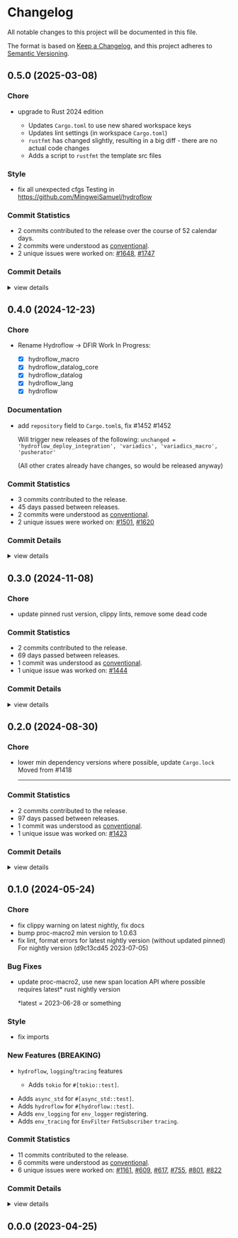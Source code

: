 # Changelog

All notable changes to this project will be documented in this file.

The format is based on [Keep a Changelog](https://keepachangelog.com/en/1.0.0/),
and this project adheres to [Semantic Versioning](https://semver.org/spec/v2.0.0.html).

## 0.5.0 (2025-03-08)

### Chore

 - <csr-id-49a387d4a21f0763df8ec94de73fb953c9cd333a/> upgrade to Rust 2024 edition
   - Updates `Cargo.toml` to use new shared workspace keys
   - Updates lint settings (in workspace `Cargo.toml`)
   - `rustfmt` has changed slightly, resulting in a big diff - there are no
   actual code changes
   - Adds a script to `rustfmt` the template src files

### Style

 - <csr-id-8b3b60812d9f561cb7f59120993fbf2e23191e2b/> fix all unexpected cfgs
   Testing in https://github.com/MingweiSamuel/hydroflow

### Commit Statistics

<csr-read-only-do-not-edit/>

 - 2 commits contributed to the release over the course of 52 calendar days.
 - 2 commits were understood as [conventional](https://www.conventionalcommits.org).
 - 2 unique issues were worked on: [#1648](https://github.com/hydro-project/hydro/issues/1648), [#1747](https://github.com/hydro-project/hydro/issues/1747)

### Commit Details

<csr-read-only-do-not-edit/>

<details><summary>view details</summary>

 * **[#1648](https://github.com/hydro-project/hydro/issues/1648)**
    - Fix all unexpected cfgs ([`8b3b608`](https://github.com/hydro-project/hydro/commit/8b3b60812d9f561cb7f59120993fbf2e23191e2b))
 * **[#1747](https://github.com/hydro-project/hydro/issues/1747)**
    - Upgrade to Rust 2024 edition ([`49a387d`](https://github.com/hydro-project/hydro/commit/49a387d4a21f0763df8ec94de73fb953c9cd333a))
</details>

## 0.4.0 (2024-12-23)

<csr-id-3291c07b37c9f9031837a2a32953e8f8854ec298/>

### Chore

 - <csr-id-3291c07b37c9f9031837a2a32953e8f8854ec298/> Rename Hydroflow -> DFIR
   Work In Progress:
   - [x] hydroflow_macro
   - [x] hydroflow_datalog_core
   - [x] hydroflow_datalog
   - [x] hydroflow_lang
   - [x] hydroflow

### Documentation

 - <csr-id-28cd220c68e3660d9ebade113949a2346720cd04/> add `repository` field to `Cargo.toml`s, fix #1452
   #1452 
   
   Will trigger new releases of the following:
   `unchanged = 'hydroflow_deploy_integration', 'variadics',
   'variadics_macro', 'pusherator'`
   
   (All other crates already have changes, so would be released anyway)

### Commit Statistics

<csr-read-only-do-not-edit/>

 - 3 commits contributed to the release.
 - 45 days passed between releases.
 - 2 commits were understood as [conventional](https://www.conventionalcommits.org).
 - 2 unique issues were worked on: [#1501](https://github.com/hydro-project/hydro/issues/1501), [#1620](https://github.com/hydro-project/hydro/issues/1620)

### Commit Details

<csr-read-only-do-not-edit/>

<details><summary>view details</summary>

 * **[#1501](https://github.com/hydro-project/hydro/issues/1501)**
    - Add `repository` field to `Cargo.toml`s, fix #1452 ([`28cd220`](https://github.com/hydro-project/hydro/commit/28cd220c68e3660d9ebade113949a2346720cd04))
 * **[#1620](https://github.com/hydro-project/hydro/issues/1620)**
    - Rename Hydroflow -> DFIR ([`3291c07`](https://github.com/hydro-project/hydro/commit/3291c07b37c9f9031837a2a32953e8f8854ec298))
 * **Uncategorized**
    - Release dfir_lang v0.11.0, dfir_datalog_core v0.11.0, dfir_datalog v0.11.0, dfir_macro v0.11.0, hydroflow_deploy_integration v0.11.0, lattices_macro v0.5.8, variadics v0.0.8, variadics_macro v0.5.6, lattices v0.5.9, multiplatform_test v0.4.0, pusherator v0.0.10, dfir_rs v0.11.0, hydro_deploy v0.11.0, stageleft_macro v0.5.0, stageleft v0.6.0, stageleft_tool v0.5.0, hydro_lang v0.11.0, hydro_std v0.11.0, hydro_cli v0.11.0, safety bump 6 crates ([`9a7e486`](https://github.com/hydro-project/hydro/commit/9a7e48693fce0face0f8ad16349258cdbe26395f))
</details>

## 0.3.0 (2024-11-08)

<csr-id-d5677604e93c07a5392f4229af94a0b736eca382/>

### Chore

 - <csr-id-d5677604e93c07a5392f4229af94a0b736eca382/> update pinned rust version, clippy lints, remove some dead code

### Commit Statistics

<csr-read-only-do-not-edit/>

 - 2 commits contributed to the release.
 - 69 days passed between releases.
 - 1 commit was understood as [conventional](https://www.conventionalcommits.org).
 - 1 unique issue was worked on: [#1444](https://github.com/hydro-project/hydro/issues/1444)

### Commit Details

<csr-read-only-do-not-edit/>

<details><summary>view details</summary>

 * **[#1444](https://github.com/hydro-project/hydro/issues/1444)**
    - Update pinned rust version, clippy lints, remove some dead code ([`d567760`](https://github.com/hydro-project/hydro/commit/d5677604e93c07a5392f4229af94a0b736eca382))
 * **Uncategorized**
    - Release hydroflow_lang v0.10.0, hydroflow_datalog_core v0.10.0, hydroflow_datalog v0.10.0, hydroflow_deploy_integration v0.10.0, hydroflow_macro v0.10.0, lattices_macro v0.5.7, variadics v0.0.7, variadics_macro v0.5.5, lattices v0.5.8, multiplatform_test v0.3.0, pusherator v0.0.9, hydroflow v0.10.0, hydro_deploy v0.10.0, stageleft_macro v0.4.0, stageleft v0.5.0, stageleft_tool v0.4.0, hydroflow_plus v0.10.0, hydro_cli v0.10.0, safety bump 8 crates ([`dcd48fc`](https://github.com/hydro-project/hydro/commit/dcd48fc7ee805898d9b5ef0d082870e30615e95b))
</details>

## 0.2.0 (2024-08-30)

<csr-id-11af32828bab6e4a4264d2635ff71a12bb0bb778/>

### Chore

 - <csr-id-11af32828bab6e4a4264d2635ff71a12bb0bb778/> lower min dependency versions where possible, update `Cargo.lock`
   Moved from #1418
   
   ---------

### Commit Statistics

<csr-read-only-do-not-edit/>

 - 2 commits contributed to the release.
 - 97 days passed between releases.
 - 1 commit was understood as [conventional](https://www.conventionalcommits.org).
 - 1 unique issue was worked on: [#1423](https://github.com/hydro-project/hydro/issues/1423)

### Commit Details

<csr-read-only-do-not-edit/>

<details><summary>view details</summary>

 * **[#1423](https://github.com/hydro-project/hydro/issues/1423)**
    - Lower min dependency versions where possible, update `Cargo.lock` ([`11af328`](https://github.com/hydro-project/hydro/commit/11af32828bab6e4a4264d2635ff71a12bb0bb778))
 * **Uncategorized**
    - Release hydroflow_lang v0.9.0, hydroflow_datalog_core v0.9.0, hydroflow_datalog v0.9.0, hydroflow_deploy_integration v0.9.0, hydroflow_macro v0.9.0, lattices_macro v0.5.6, lattices v0.5.7, multiplatform_test v0.2.0, variadics v0.0.6, pusherator v0.0.8, hydroflow v0.9.0, stageleft_macro v0.3.0, stageleft v0.4.0, stageleft_tool v0.3.0, hydroflow_plus v0.9.0, hydro_deploy v0.9.0, hydro_cli v0.9.0, hydroflow_plus_deploy v0.9.0, safety bump 8 crates ([`0750117`](https://github.com/hydro-project/hydro/commit/0750117de7088c01a439b102adeb4c832889f171))
</details>

## 0.1.0 (2024-05-24)

<csr-id-720c8a0095fc7593366b3f6c59365b4f6c245a9d/>
<csr-id-f19eccc79d6d7c88de7ba1ef6a0abf1caaef377f/>
<csr-id-f60053f70da3071c54de4a0eabb059a143aa2ccc/>
<csr-id-b391447ec13f1f79c99142f296dc2fa8640034f4/>

### Chore

 - <csr-id-720c8a0095fc7593366b3f6c59365b4f6c245a9d/> fix clippy warning on latest nightly, fix docs
 - <csr-id-f19eccc79d6d7c88de7ba1ef6a0abf1caaef377f/> bump proc-macro2 min version to 1.0.63
 - <csr-id-f60053f70da3071c54de4a0eabb059a143aa2ccc/> fix lint, format errors for latest nightly version (without updated pinned)
   For nightly version (d9c13cd45 2023-07-05)

### Bug Fixes

 - <csr-id-8d3494b5afee858114a602a3e23077bb6d24dd77/> update proc-macro2, use new span location API where possible
   requires latest* rust nightly version
   
   *latest = 2023-06-28 or something

### Style

 - <csr-id-b391447ec13f1f79c99142f296dc2fa8640034f4/> fix imports

### New Features (BREAKING)

 - <csr-id-c1b028089ea9d76ab71cd9cb4eaaaf16aa4b65a6/> `hydroflow`, `logging`/`tracing` features
   * Adds `tokio` for `#[tokio::test]`.
* Adds `async_std` for `#[async_std::test]`.
* Adds `hydroflow` for `#[hydroflow::test]`.
* Adds `env_logging` for `env_logger` registering.
* Adds `env_tracing` for `EnvFilter` `FmtSubscriber` `tracing`.

### Commit Statistics

<csr-read-only-do-not-edit/>

 - 11 commits contributed to the release.
 - 6 commits were understood as [conventional](https://www.conventionalcommits.org).
 - 6 unique issues were worked on: [#1161](https://github.com/hydro-project/hydro/issues/1161), [#609](https://github.com/hydro-project/hydro/issues/609), [#617](https://github.com/hydro-project/hydro/issues/617), [#755](https://github.com/hydro-project/hydro/issues/755), [#801](https://github.com/hydro-project/hydro/issues/801), [#822](https://github.com/hydro-project/hydro/issues/822)

### Commit Details

<csr-read-only-do-not-edit/>

<details><summary>view details</summary>

 * **[#1161](https://github.com/hydro-project/hydro/issues/1161)**
    - Fix clippy warning on latest nightly, fix docs ([`720c8a0`](https://github.com/hydro-project/hydro/commit/720c8a0095fc7593366b3f6c59365b4f6c245a9d))
 * **[#609](https://github.com/hydro-project/hydro/issues/609)**
    - Update syn to 2.0 ([`2e7d802`](https://github.com/hydro-project/hydro/commit/2e7d8024f35893ef0abcb6851e370b00615f9562))
 * **[#617](https://github.com/hydro-project/hydro/issues/617)**
    - Update `Cargo.toml`s for publishing ([`a78ff9a`](https://github.com/hydro-project/hydro/commit/a78ff9aace6771787c2b72aad83be6ad8d49a828))
 * **[#755](https://github.com/hydro-project/hydro/issues/755)**
    - `hydroflow`, `logging`/`tracing` features ([`c1b0280`](https://github.com/hydro-project/hydro/commit/c1b028089ea9d76ab71cd9cb4eaaaf16aa4b65a6))
 * **[#801](https://github.com/hydro-project/hydro/issues/801)**
    - Update proc-macro2, use new span location API where possible ([`8d3494b`](https://github.com/hydro-project/hydro/commit/8d3494b5afee858114a602a3e23077bb6d24dd77))
 * **[#822](https://github.com/hydro-project/hydro/issues/822)**
    - Fix lint, format errors for latest nightly version (without updated pinned) ([`f60053f`](https://github.com/hydro-project/hydro/commit/f60053f70da3071c54de4a0eabb059a143aa2ccc))
 * **Uncategorized**
    - Release hydroflow_lang v0.7.0, hydroflow_datalog_core v0.7.0, hydroflow_datalog v0.7.0, hydroflow_macro v0.7.0, lattices v0.5.5, multiplatform_test v0.1.0, pusherator v0.0.6, hydroflow v0.7.0, stageleft_macro v0.2.0, stageleft v0.3.0, stageleft_tool v0.2.0, hydroflow_plus v0.7.0, hydro_deploy v0.7.0, hydro_cli v0.7.0, hydroflow_plus_cli_integration v0.7.0, safety bump 8 crates ([`2852147`](https://github.com/hydro-project/hydro/commit/285214740627685e911781793e05d234ab2ad2bd))
    - Fix imports ([`b391447`](https://github.com/hydro-project/hydro/commit/b391447ec13f1f79c99142f296dc2fa8640034f4))
    - Bump proc-macro2 min version to 1.0.63 ([`f19eccc`](https://github.com/hydro-project/hydro/commit/f19eccc79d6d7c88de7ba1ef6a0abf1caaef377f))
    - Setup release workflow ([`108d0e9`](https://github.com/hydro-project/hydro/commit/108d0e933a08b183c4dadf8c3499e4946696e263))
    - Turn on WASM tests ([`d29bc63`](https://github.com/hydro-project/hydro/commit/d29bc6382d0d4d97931af10d90161552878903c7))
</details>

## 0.0.0 (2023-04-25)

